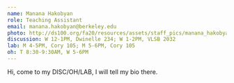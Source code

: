 ```yaml
---
name: Manana Hakobyan
role: Teaching Assistant
email: manana.hakobyan@berkeley.edu
photo: http://ds100.org/fa20/resources/assets/staff_pics/manana_hakobyan.jpeg
discussion: W 12-1PM, Dwinelle 234; W 1-2PM, VLSB 2032
lab: M 4-5PM, Cory 105; M 5-6PM, Cory 105
oh: T 8:30-9:30AM, W 5-6PM
---
```


Hi, come to my DISC/OH/LAB, I will tell my bio there.